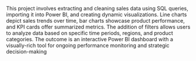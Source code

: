 This project involves extracting and cleaning sales data using SQL queries, importing it into Power BI, and creating dynamic visualizations. Line charts depict sales trends over time, bar charts showcase product performance, and KPI cards offer summarized metrics. The addition of filters allows users to analyze data based on specific time periods, regions, and product categories. The outcome is an interactive Power BI dashboard with a visually-rich tool for ongoing performance monitoring and strategic decision-making
